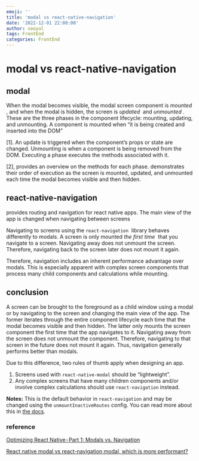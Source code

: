```yaml
---
emoji: ''
title: 'modal vs react-native-navigation'
date: '2022-12-01 22:00:00'
author: seoyul
tags: FrontEnd
categories: FrontEnd
---
```


# modal vs react-native-navigation

## modal

When the modal becomes visible, the modal screen component is *mounted*
, and when the modal is hidden, the screen is *updated*
 and *unmounted*
. These are the three phases in the component lifecycle: mounting, updating, and unmounting. A component is mounted when “it is being created and inserted into the DOM” 

[1]. An update is triggered when the component’s props or state are changed. Unmounting is when a component is being removed from the DOM. Executing a phase executes the methods associated with it. 

[2], provides an overview on the methods for each phase.  demonstrates their order of execution as the screen is mounted, updated, and unmounted each time the modal becomes visible and then hidden.


## react-native-navigation

provides routing and navigation for react native apps. The main view of the app is changed when navigating between screens

Navigating to screens using the `react-navigation`
 library behaves differently to modals. A screen is only mounted *the first time*
 that you navigate to a screen. Navigating away does not unmount the screen. Therefore, navigating back to the screen later does not mount it again.

Therefore, navigation includes an inherent performance advantage over modals. This is especially apparent with complex screen components that process many child components and calculations while mounting.

## conclusion

A screen can be brought to the foreground as a child window using a modal or by navigating to the screen and changing the main view of the app. The former iterates through the entire component lifecycle each time that the modal becomes visible and then hidden. The latter only mounts the screen component the first time that the app navigates to it. Navigating away from the screen does not unmount the component. Therefore, navigating to that screen in the future does not mount it again. Thus, navigation generally performs better than modals.

Due to this difference, two rules of thumb apply when designing an app.

1. Screens used with `react-native-modal` should be “lightweight”.
2. Any complex screens that have many children components and/or involve complex calculations should use `react-navigation` instead.

**Notes:** This is the default behavior in `react-navigation` and may be changed using the `unmountInactiveRoutes` config. You can read more about this in [the docs](https://reactnavigation.org/docs/en/drawer-navigator.html).


### reference

[Optimizing React Native - Part 1: Modals vs. Navigation](https://medium.com/@amismail/optimizing-react-native-part-1-modals-vs-navigation-18d074a771ce)

[React native modal vs react-navigation modal, which is more performant?](https://stackoverflow.com/questions/71549636/react-native-modal-vs-react-navigation-modal-which-is-more-performant)